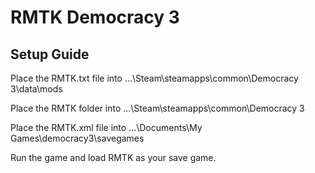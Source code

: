 # RMTK Democracy 3
 
## Setup Guide
 
Place the RMTK.txt file into ...\Steam\steamapps\common\Democracy 3\data\mods
 
Place the RMTK folder into ...\Steam\steamapps\common\Democracy 3
 
Place the RMTK.xml file into ...\Documents\My Games\democracy3\savegames

Run the game and load RMTK as your save game.
